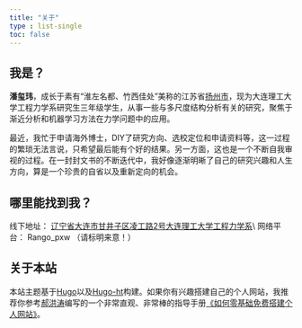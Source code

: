 ```yaml
---
title: "关于"
type : list-single
toc: false
---
```

## 我是？

**潘玺玮**，成长于素有“淮左名都、竹西佳处”美称的江苏省[扬州市](https://baike.baidu.com/item/%E6%89%AC%E5%B7%9E%E5%B8%82/6102423)，现为大连理工大学工程力学系研究生三年级学生，从事一些与多尺度结构分析有关的研究，聚焦于渐近分析和机器学习方法在力学问题中的应用。

最近，我忙于申请海外博士，DIY了研究方向、选校定位和申请资料等，这一过程的繁琐无法言说，只希望最后能有个好的结果。另一方面，这也是一个不断自我审视的过程。在一封封文书的不断迭代中，我好像逐渐明晰了自己的研究兴趣和人生方向，算是一个珍贵的自省以及重新定向的机会。

## 哪里能找到我？

线下地址：<i class="fa fa-location-arrow" aria-hidden="true"></i> [辽宁省大连市甘井子区凌工路2号大连理工大学工程力学系](https://map.baidu.com/search/%E5%A4%A7%E8%BF%9E%E7%90%86%E5%B7%A5%E5%A4%A7%E5%AD%A6-%E5%B7%A5%E7%A8%8B%E5%8A%9B%E5%AD%A6%E7%B3%BB/@13529317.825,4678435.09,19z?querytype=s&da_src=shareurl&wd=%E5%A4%A7%E8%BF%9E%E7%90%86%E5%B7%A5%E5%A4%A7%E5%AD%A6-%E5%B7%A5%E7%A8%8B%E5%8A%9B%E5%AD%A6%E7%B3%BB&c=167&src=0&wd2=%E5%A4%A7%E8%BF%9E%E5%B8%82%E7%94%98%E4%BA%95%E5%AD%90%E5%8C%BA&pn=0&sug=1&l=15&b=(13522120.98865385,4675358.857390049;13535712.98865385,4682886.857390049)&from=webmap&biz_forward=%7B%22scaler%22:2,%22styles%22:%22pl%22%7D&sug_forward=e80077a5d1d25e1be31103be&device_ratio=2)\
网络平台：<i class="fa fa-wechat" aria-hidden="true"></i> Rango_pxw （请标明来意！）

## 关于本站

本站主题基于[Hugo](https://gohugo.io/)以及[Hugo-ht](https://github.com/hongtaoh/hugo-ht)构建。如果你有兴趣搭建自己的个人网站，我推荐你参考[郝洪涛](https://hongtaoh.com/)编写的一个非常直观、非常棒的指导手册[《如何零基础免费搭建个人网站》](https://hongtaoh.com/cn/2021/03/02/personal-website-tutorial/)。
